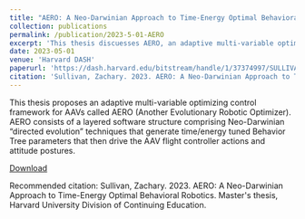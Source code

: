 ```yaml
---
title: "AERO: A Neo-Darwinian Approach to Time-Energy Optimal Behavioral Robotics"
collection: publications
permalink: /publication/2023-5-01-AERO
excerpt: 'This thesis discuesses AERO, an adaptive multi-variable optimizing control framework for AAVs.'
date: 2023-05-01
venue: 'Harvard DASH'
paperurl: 'https://dash.harvard.edu/bitstream/handle/1/37374997/SULLIVAN-DOCUMENT-2023.pdf?sequence=1&isAllowed=y'
citation: 'Sullivan, Zachary. 2023. AERO: A Neo-Darwinian Approach to Time-Energy Optimal Behavioral Robotics. Master's thesis, Harvard University Division of Continuing Education.'
---
```

This thesis proposes an adaptive multi-variable optimizing control framework for AAVs called AERO (Another Evolutionary Robotic Optimizer). AERO consists of a layered software structure comprising Neo-Darwinian “directed evolution” techniques that generate time/energy tuned Behavior Tree parameters that then drive the AAV flight controller actions and attitude postures.

[Download](https://dash.harvard.edu/handle/1/37374997)

Recommended citation: Sullivan, Zachary. 2023. AERO: A Neo-Darwinian Approach to Time-Energy Optimal Behavioral Robotics. Master's thesis, Harvard University Division of Continuing Education.
